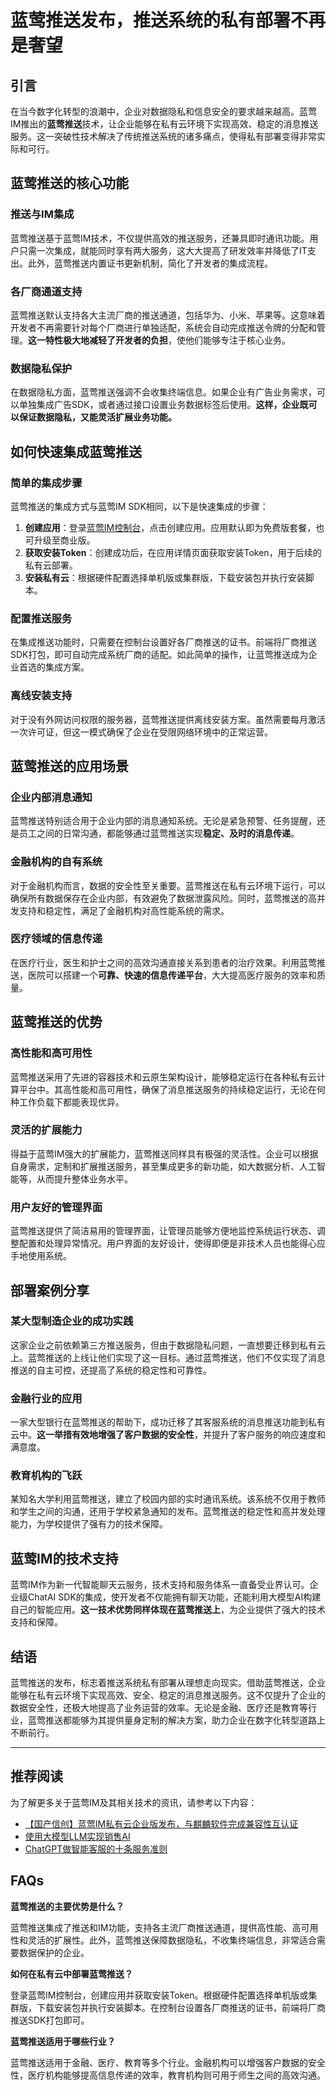 # 蓝莺推送发布，推送系统的私有部署不再是奢望

## 引言

在当今数字化转型的浪潮中，企业对数据隐私和信息安全的要求越来越高。蓝莺IM推出的**蓝莺推送**技术，让企业能够在私有云环境下实现高效、稳定的消息推送服务。这一突破性技术解决了传统推送系统的诸多痛点，使得私有部署变得非常实际和可行。

## 蓝莺推送的核心功能

### 推送与IM集成

蓝莺推送基于蓝莺IM技术，不仅提供高效的推送服务，还兼具即时通讯功能。用户只需一次集成，就能同时享有两大服务，这大大提高了研发效率并降低了IT支出。此外，蓝莺推送内置证书更新机制，简化了开发者的集成流程。

### 各厂商通道支持

蓝莺推送默认支持各大主流厂商的推送通道，包括华为、小米、苹果等。这意味着开发者不再需要针对每个厂商进行单独适配，系统会自动完成推送令牌的分配和管理。**这一特性极大地减轻了开发者的负担**，使他们能够专注于核心业务。

### 数据隐私保护

在数据隐私方面，蓝莺推送强调不会收集终端信息。如果企业有广告业务需求，可以单独集成广告SDK，或者通过接口设置业务数据标签后使用。**这样，企业既可以保证数据隐私，又能灵活扩展业务功能。**

## 如何快速集成蓝莺推送

### 简单的集成步骤

蓝莺推送的集成方式与蓝莺IM SDK相同，以下是快速集成的步骤：

1. **创建应用**：登录[蓝莺IM控制台](https://console.lanyingim.com)，点击创建应用。应用默认即为免费版套餐，也可升级至商业版。
2. **获取安装Token**：创建成功后，在应用详情页面获取安装Token，用于后续的私有云部署。
3. **安装私有云**：根据硬件配置选择单机版或集群版，下载安装包并执行安装脚本。

### 配置推送服务

在集成推送功能时，只需要在控制台设置好各厂商推送的证书。前端将厂商推送SDK打包，即可自动完成系统厂商的适配。如此简单的操作，让蓝莺推送成为企业首选的集成方案。

### 离线安装支持

对于没有外网访问权限的服务器，蓝莺推送提供离线安装方案。虽然需要每月激活一次许可证，但这一模式确保了企业在受限网络环境中的正常运营。

## 蓝莺推送的应用场景

### 企业内部消息通知

蓝莺推送特别适合用于企业内部的消息通知系统。无论是紧急预警、任务提醒，还是员工之间的日常沟通，都能够通过蓝莺推送实现**稳定、及时的消息传递**。

### 金融机构的自有系统

对于金融机构而言，数据的安全性至关重要。蓝莺推送在私有云环境下运行，可以确保所有数据保存在企业内部，有效避免了数据泄露风险。同时，蓝莺推送的高并发支持和稳定性，满足了金融机构对高性能系统的需求。

### 医疗领域的信息传递

在医疗行业，医生和护士之间的高效沟通直接关系到患者的治疗效果。利用蓝莺推送，医院可以搭建一个**可靠、快速的信息传递平台**，大大提高医疗服务的效率和质量。

## 蓝莺推送的优势

### 高性能和高可用性

蓝莺推送采用了先进的容器技术和云原生架构设计，能够稳定运行在各种私有云计算平台中。其高性能和高可用性，确保了消息推送服务的持续稳定运行，无论在何种工作负载下都能表现优异。

### 灵活的扩展能力

得益于蓝莺IM强大的扩展能力，蓝莺推送同样具有极强的灵活性。企业可以根据自身需求，定制和扩展推送服务，甚至集成更多的新功能，如大数据分析、人工智能等，从而提升整体业务水平。

### 用户友好的管理界面

蓝莺推送提供了简洁易用的管理界面，让管理员能够方便地监控系统运行状态、调整配置和处理异常情况。用户界面的友好设计，使得即便是非技术人员也能得心应手地使用系统。

## 部署案例分享

### 某大型制造企业的成功实践

这家企业之前依赖第三方推送服务，但由于数据隐私问题，一直想要迁移到私有云上。蓝莺推送的上线让他们实现了这一目标。通过蓝莺推送，他们不仅实现了消息推送的自主可控，还提高了系统的稳定性和可靠性。

### 金融行业的应用

一家大型银行在蓝莺推送的帮助下，成功迁移了其客服系统的消息推送功能到私有云中。**这一举措有效地增强了客户数据的安全性**，并提升了客户服务的响应速度和满意度。

### 教育机构的飞跃

某知名大学利用蓝莺推送，建立了校园内部的实时通讯系统。该系统不仅用于教师和学生之间的沟通，还用于学校紧急通知的发布。蓝莺推送的稳定性和高并发处理能力，为学校提供了强有力的技术保障。

## 蓝莺IM的技术支持

蓝莺IM作为新一代智能聊天云服务，技术支持和服务体系一直备受业界认可。企业级ChatAI SDK的集成，使开发者不仅能拥有聊天功能，还能利用大模型AI构建自己的智能应用。**这一技术优势同样体现在蓝莺推送上**，为企业提供了强大的技术支持和保障。

## 结语

蓝莺推送的发布，标志着推送系统私有部署从理想走向现实。借助蓝莺推送，企业能够在私有云环境下实现高效、安全、稳定的消息推送服务。这不仅提升了企业的数据安全性，还极大地提高了业务运营的效率。无论是金融、医疗还是教育等行业，蓝莺推送都能够为其提供量身定制的解决方案，助力企业在数字化转型道路上不断前行。

---

## 推荐阅读

为了解更多关于蓝莺IM及其相关技术的资讯，请参考以下内容：

- [【国产信创】蓝莺IM私有云企业版发布，与麒麟软件完成兼容性互认证](articles/product-and-technologies/lanying-im-private-cloud-enterprise-edition-published-and-kylin-os-neocertify.html)
- [使用大模型LLM实现销售AI](articles/product-and-technologies/Implement-Sales-AI-with-Large-Language-Model.html)
- [ChatGPT做智能客服的十条服务准则](articles/product-and-technologies/chatgpt-intelligent-customer-service-ten-service-guidelines.html)

## FAQs

**蓝莺推送的主要优势是什么？**

蓝莺推送集成了推送和IM功能，支持各主流厂商推送通道，提供高性能、高可用性和灵活的扩展性。此外，蓝莺推送保障数据隐私，不收集终端信息，非常适合需要数据保护的企业。

**如何在私有云中部署蓝莺推送？**

登录蓝莺IM控制台，创建应用并获取安装Token。根据硬件配置选择单机版或集群版，下载安装包并执行安装脚本。在控制台设置各厂商推送的证书，前端将厂商推送SDK打包即可。

**蓝莺推送适用于哪些行业？**

蓝莺推送适用于金融、医疗、教育等多个行业。金融机构可以增强客户数据的安全性，医疗机构能够提高信息传递的效率，教育机构则可用于师生之间的高效沟通。